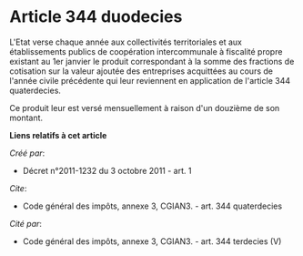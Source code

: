# Article 344 duodecies

L'Etat verse chaque année aux collectivités territoriales et aux établissements publics de coopération intercommunale à
fiscalité propre existant au 1er janvier le produit correspondant à la somme des fractions de cotisation sur la valeur
ajoutée des entreprises acquittées au cours de l'année civile précédente qui leur reviennent en application de l'article 344
quaterdecies.

Ce produit leur est versé mensuellement à raison d'un douzième de son montant.

**Liens relatifs à cet article**

_Créé par_:

  - Décret n°2011-1232 du 3 octobre 2011 - art. 1

_Cite_:

  - Code général des impôts, annexe 3, CGIAN3. - art. 344 quaterdecies

_Cité par_:

  - Code général des impôts, annexe 3, CGIAN3. - art. 344 terdecies (V)
